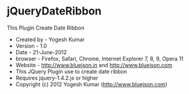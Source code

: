 jQueryDateRibbon
================

This Plugin Create Date Ribbon


* Created by - Yogesh Kumar
* Version - 1.0
* Date - 21-June-2012
* browser - Firefox, Safari, Chrome, Internet Explorer 7, 8, 9, Opera 11
* Website - http://www.bluejson.in and http://www.bluejson.com
* This JQuery Plugin use to create date ribbon
* Requires jquery-1.4.2.js or higher
* Copyright (c) 2012 Yogesh Kumar (http://www.bluejson.com)

